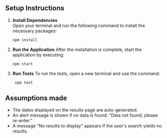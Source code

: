 ## Setup Instructions

1. **Install Dependencies**  
   Open your terminal and run the following command to install the necessary packages:
   ```bash
   npm install
2. **Run the Application**
    After the installation is complete, start the application by executing:
    ```bash
    npm start

3. **Run Tests**
To run the tests, open a new terminal and use the command:
   ```bash
    npm test

## Assumptions made
- The dates displayed on the results page are auto-generated.
- An alert message is shown if no data is found: "Data not found, please re-enter."
- A message "No results to display" appears if the user's search yields no results.
